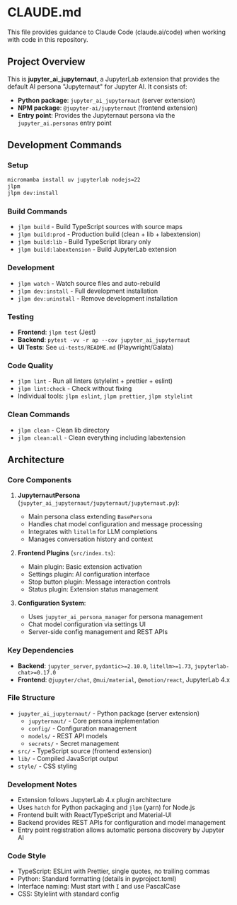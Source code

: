 # CLAUDE.md

This file provides guidance to Claude Code (claude.ai/code) when working with code in this repository.

## Project Overview

This is **jupyter_ai_jupyternaut**, a JupyterLab extension that provides the default AI persona "Jupyternaut" for Jupyter AI. It consists of:

- **Python package**: `jupyter_ai_jupyternaut` (server extension)
- **NPM package**: `@jupyter-ai/jupyternaut` (frontend extension)
- **Entry point**: Provides the Jupyternaut persona via the `jupyter_ai.personas` entry point

## Development Commands

### Setup

```bash
micromamba install uv jupyterlab nodejs=22
jlpm
jlpm dev:install
```

### Build Commands

- `jlpm build` - Build TypeScript sources with source maps
- `jlpm build:prod` - Production build (clean + lib + labextension)
- `jlpm build:lib` - Build TypeScript library only
- `jlpm build:labextension` - Build JupyterLab extension

### Development

- `jlpm watch` - Watch source files and auto-rebuild
- `jlpm dev:install` - Full development installation
- `jlpm dev:uninstall` - Remove development installation

### Testing

- **Frontend**: `jlpm test` (Jest)
- **Backend**: `pytest -vv -r ap --cov jupyter_ai_jupyternaut`
- **UI Tests**: See `ui-tests/README.md` (Playwright/Galata)

### Code Quality

- `jlpm lint` - Run all linters (stylelint + prettier + eslint)
- `jlpm lint:check` - Check without fixing
- Individual tools: `jlpm eslint`, `jlpm prettier`, `jlpm stylelint`

### Clean Commands

- `jlpm clean` - Clean lib directory
- `jlpm clean:all` - Clean everything including labextension

## Architecture

### Core Components

1. **JupyternautPersona** (`jupyter_ai_jupyternaut/jupyternaut/jupyternaut.py`):
   - Main persona class extending `BasePersona`
   - Handles chat model configuration and message processing
   - Integrates with `litellm` for LLM completions
   - Manages conversation history and context

2. **Frontend Plugins** (`src/index.ts`):
   - Main plugin: Basic extension activation
   - Settings plugin: AI configuration interface
   - Stop button plugin: Message interaction controls
   - Status plugin: Extension status management

3. **Configuration System**:
   - Uses `jupyter_ai_persona_manager` for persona management
   - Chat model configuration via settings UI
   - Server-side config management and REST APIs

### Key Dependencies

- **Backend**: `jupyter_server`, `pydantic>=2.10.0`, `litellm>=1.73`, `jupyterlab-chat>=0.17.0`
- **Frontend**: `@jupyter/chat`, `@mui/material`, `@emotion/react`, JupyterLab 4.x

### File Structure

- `jupyter_ai_jupyternaut/` - Python package (server extension)
  - `jupyternaut/` - Core persona implementation
  - `config/` - Configuration management
  - `models/` - REST API models
  - `secrets/` - Secret management
- `src/` - TypeScript source (frontend extension)
- `lib/` - Compiled JavaScript output
- `style/` - CSS styling

### Development Notes

- Extension follows JupyterLab 4.x plugin architecture
- Uses `hatch` for Python packaging and `jlpm` (yarn) for Node.js
- Frontend built with React/TypeScript and Material-UI
- Backend provides REST APIs for configuration and model management
- Entry point registration allows automatic persona discovery by Jupyter AI

### Code Style

- TypeScript: ESLint with Prettier, single quotes, no trailing commas
- Python: Standard formatting (details in pyproject.toml)
- Interface naming: Must start with `I` and use PascalCase
- CSS: Stylelint with standard config
